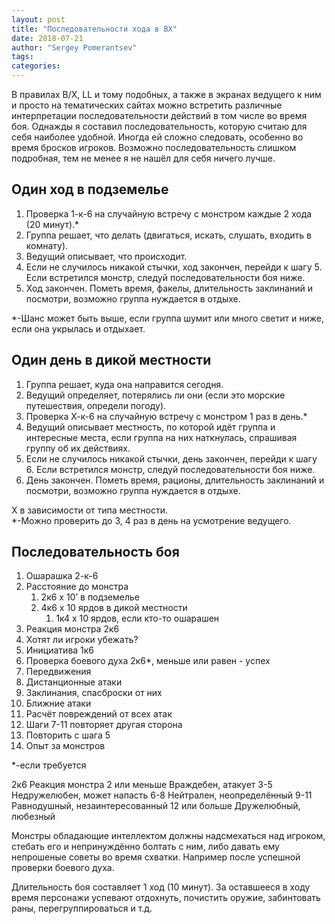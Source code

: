 ```yaml
---
layout: post
title: "Последовательности хода в BX"
date: 2018-07-21
author: "Sergey Pomerantsev"
tags:
categories:
---
```


В правилах B/X, LL и тому подобных, а также в экранах ведущего к ним и просто на тематических сайтах можно встретить различные интерпретации последовательности действий в том числе во время боя. Однажды я составил последовательность, которую считаю для себя наиболее удобной. Иногда ей сложно следовать, особенно во время бросков игроков. Возможно последовательность слишком подробная, тем не менее я не нашёл для себя ничего лучше.


## Один ход в подземелье

1. Проверка 1-к-6 на случайную встречу с монстром каждые 2 хода (20 минут).* 
2. Группа решает, что делать (двигаться, искать, слушать, входить в комнату). 
3. Ведущий описывает, что происходит. 
4. Если не случилось никакой стычки, ход закончен, перейди к шагу 5. Если встретился монстр, следуй последовательности боя ниже. 
5. Ход закончен. Пометь время, факелы, длительность заклинаний и посмотри, возможно группа нуждается в отдыхе.

*-Шанс может быть выше, если группа шумит или много светит и ниже, если она укрылась и отдыхает. 


## Один день в дикой местности 

1. Группа решает, куда она направится сегодня. 
2. Ведущий определяет, потерялись ли они (если это морские путешествия, определи погоду). 
3. Проверка Х-к-6 на случайную встречу с монстром 1 раз в день.* 
4. Ведущий описывает местность, по которой идёт группа и интересные места, если группа на них наткнулась, спрашивая группу об их действиях. 
5. Если не случилось никакой стычки, день закончен, перейди к шагу 6. Если встретился монстр, следуй последовательности боя ниже. 
6. День закончен. Пометь время, рационы, длительность заклинаний и посмотри, возможно группа нуждается в отдыхе.

Х в зависимости от типа местности.  
*-Можно проверить до 3, 4 раз в день на усмотрение ведущего. 


## Последовательность боя 

1. Ошарашка 2-к-6 
2. Расстояние до монстра 
	1. 2к6 х 10’ в подземелье 
	2. 4к6 х 10 ярдов в дикой местности 
		1. 1к4 х 10 ярдов, если кто-то ошарашен 
3. Реакция монстра 2к6 
4. Хотят ли игроки убежать? 
5. Инициатива 1к6 
6. Проверка боевого духа 2к6*, меньше или равен - успех 
7. Передвижения 
8. Дистанционные атаки 
9. Заклинания, спасброски от них 
10. Ближние атаки 
11. Расчёт повреждений от всех атак 
12. Шаги 7-11 повторяет другая сторона 
13. Повторить с шага 5 
14. Опыт за монстров

*-если требуется
 
2к6    Реакция монстра 
2 или меньше Враждебен, атакует 
3-5    Недружелюбен, может напасть 
6-8    Нейтрален, неопределённый 
9-11    Равнодушный, незаинтересованный 
12 или больше Дружелюбный, любезный

Монстры обладающие интеллектом должны надсмехаться над игроком, стебать его и непринуждённо болтать с ним, либо давать ему непрошеные советы во время схватки.
Например после успешной проверки боевого духа.

Длительность боя составляет 1 ход (10 минут). За оставшееся в ходу время персонажи успевают отдохнуть, почистить оружие, забинтовать раны, перегруппироваться и т.д.
